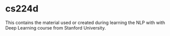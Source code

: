 # cs224d
This contains the material used or created during learning the NLP with with Deep Learning course from Stanford University.
